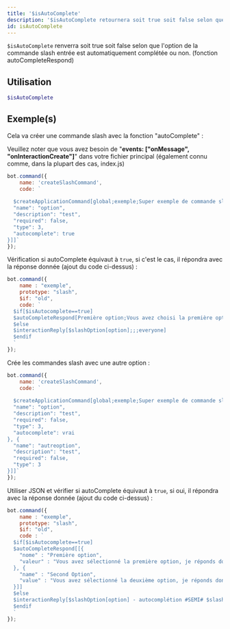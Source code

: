 ```yaml
---
title: '$isAutoComplete'
description: '$isAutoComplete retournera soit true soit false selon que l''option de la commande slash entrée est automatiquement complétée ou non. (fonction autoCompleteRespond)'
id: isAutoComplete
---
```


`$isAutoComplete` renverra soit true soit false selon que l'option de la commande slash entrée est automatiquement complétée ou non. (fonction autoCompleteRespond)

## Utilisation

```php
$isAutoComplete
```

## Exemple(s)

Cela va créer une commande slash avec la fonction "autoComplete" :

Veuillez noter que vous avez besoin de "**events: ["onMessage", "onInteractionCreate"]**" dans votre fichier principal (également connu comme, dans la plupart des cas, index.js)

```javascript
bot.command({
    name: 'createSlashCommand',
    code: `
  
  $createApplicationCommand[global;exemple;Super exemple de commande slash avec auto-complétion !;true;slash; {
  "name": "option", 
  "description": "test",
  "required": false,
  "type": 3, 
  "autocomplete": true
}]]`
});
```

Vérification si autoComplete équivaut à `true`, si c'est le cas, il répondra avec la réponse donnée (ajout du code ci-dessus) :

```javascript
bot.command({
    name : "exemple",
    prototype: "slash",
    $if: "old",
    code: `
  $if[$isAutocomplete==true]
  $autoCompleteRespond[Première option;Vous avez choisi la première option, donc je réponds avec ceci;Seconde option;Vous avez choisi la seconde option, donc je réponds avec ceci]
  $else
  $interactionReply[$slashOption[option];;;everyone]
  $endif
  `
});
```

Crée les commandes slash avec une autre option :

```javascript
bot.command({
    name: 'createSlashCommand',
    code: `
  
  $createApplicationCommand[global;exemple;Super exemple de commande slash avec auto-complétion !;true;slash; {
  "name": "option",
  "description": "test",
  "required": false, 
  "type": 3,
  "autocomplete": vrai 
}, {
  "name": "autreoption",
  "description": "test",
  "required": false,
  "type": 3
}]]`
});
```

Utiliser JSON et vérifier si autoComplete équivaut à `true`, si oui, il répondra avec la réponse donnée (ajout du code ci-dessus) :

```javascript
bot.command({
    name : "exemple",
    prototype: "slash",
    $if: "old",
    code : `
  $if[$isAutocomplete==true]
  $autoCompleteRespond[[{ 
    "nome" : "Première option",
    "valeur" : "Vous avez sélectionné la première option, je réponds donc avec cela !"
  }, {
    "name" : "Second Option",
    "value" : "Vous avez sélectionné la deuxième option, je réponds donc avec ceci!"
  }]]
  $else
  $interactionReply[$slashOption[option] - autocomplétion #SEMI# $slashOption[autreoption] - fausse auto-complétion;;;;everyone]
  $endif
  `
});
```